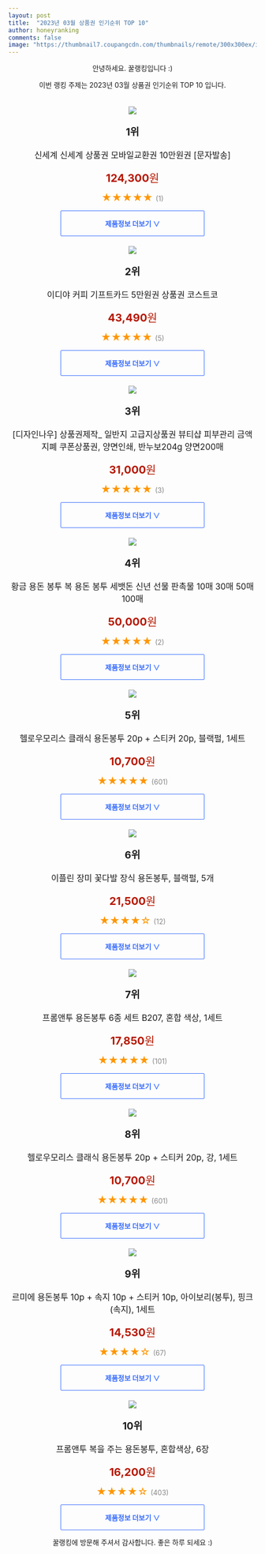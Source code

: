 ```yaml
---
layout: post
title:  "2023년 03월 상품권 인기순위 TOP 10"
author: honeyranking
comments: false
image: "https://thumbnail7.coupangcdn.com/thumbnails/remote/300x300ex/image/vendor_inventory/eb10/2df314f398ef6f66e5fa48a7e305eebb4e658af36a2941071bf97b1904b6.jpg"
---
```

<p style="text-align: center;">안녕하세요. 꿀랭킹입니다 :)</p>
<p style="text-align: center;">이번 랭킹 주제는 2023년 03월 상품권 인기순위 TOP 10 입니다.</p><center><img src="https://thumbnail7.coupangcdn.com/thumbnails/remote/300x300ex/image/vendor_inventory/eb10/2df314f398ef6f66e5fa48a7e305eebb4e658af36a2941071bf97b1904b6.jpg" style="margin-top:20px" /></center><p style="text-align: center; font-size: 20px"><b>1위</b></p><p style="text-align: center; font-size: 17px">신세계 신세계 상품권 모바일교환권 10만원권 [문자발송]</p><p style="text-align: center;"><span style="color: #b61800; font-size: 22px;"><b>124,300</b>원</span></p><p style="text-align: center;"><span style="color: #ff9600; font-size: 20px;">★★★★★ </span><span style="color: #878787;">(1)</span></p><center><a href="https://link.coupang.com/a/RJqgk"><div style="font-size: 14px; display: inline-block; padding: 15px 90px; color: #346aff; border-radius: 2px; border: 1px solid #346aff; cursor: pointer;"><b>제품정보 더보기 &or;</b></div></a></center><center><img src="https://thumbnail10.coupangcdn.com/thumbnails/remote/300x300ex/image/vendor_inventory/7223/a3db150f49093a05f74f3f6ed962437ffe063cf8adfc8c5c4ade18b032cd.jpg" style="margin-top:20px" /></center><p style="text-align: center; font-size: 20px"><b>2위</b></p><p style="text-align: center; font-size: 17px">이디야 커피 기프트카드 5만원권 상품권 코스트코</p><p style="text-align: center;"><span style="color: #b61800; font-size: 22px;"><b>43,490</b>원</span></p><p style="text-align: center;"><span style="color: #ff9600; font-size: 20px;">★★★★★ </span><span style="color: #878787;">(5)</span></p><center><a href="https://link.coupang.com/a/RJqgm"><div style="font-size: 14px; display: inline-block; padding: 15px 90px; color: #346aff; border-radius: 2px; border: 1px solid #346aff; cursor: pointer;"><b>제품정보 더보기 &or;</b></div></a></center><center><img src="https://thumbnail7.coupangcdn.com/thumbnails/remote/300x300ex/image/vendor_inventory/8f85/e917c5634c26012cb007f3033cc57dca4e983cab5e1fb0cb7256734299b6.jpg" style="margin-top:20px" /></center><p style="text-align: center; font-size: 20px"><b>3위</b></p><p style="text-align: center; font-size: 17px">[디자인나우] 상품권제작_ 일반지 고급지상품권 뷰티샵 피부관리 금액 지폐 쿠폰상품권, 양면인쇄, 반누보204g 양면200매</p><p style="text-align: center;"><span style="color: #b61800; font-size: 22px;"><b>31,000</b>원</span></p><p style="text-align: center;"><span style="color: #ff9600; font-size: 20px;">★★★★★ </span><span style="color: #878787;">(3)</span></p><center><a href="https://link.coupang.com/a/RJqgo"><div style="font-size: 14px; display: inline-block; padding: 15px 90px; color: #346aff; border-radius: 2px; border: 1px solid #346aff; cursor: pointer;"><b>제품정보 더보기 &or;</b></div></a></center><center><img src="https://thumbnail9.coupangcdn.com/thumbnails/remote/300x300ex/image/vendor_inventory/c5e9/555ee940132e37cddaa8ee98e0910c5e95551e5044a2e60125cf2ad8b655.jpg" style="margin-top:20px" /></center><p style="text-align: center; font-size: 20px"><b>4위</b></p><p style="text-align: center; font-size: 17px">황금 용돈 봉투 복 용돈 봉투 세뱃돈 신년 선물 판촉물 10매 30매 50매 100매</p><p style="text-align: center;"><span style="color: #b61800; font-size: 22px;"><b>50,000</b>원</span></p><p style="text-align: center;"><span style="color: #ff9600; font-size: 20px;">★★★★★ </span><span style="color: #878787;">(2)</span></p><center><a href="https://link.coupang.com/a/RJqgs"><div style="font-size: 14px; display: inline-block; padding: 15px 90px; color: #346aff; border-radius: 2px; border: 1px solid #346aff; cursor: pointer;"><b>제품정보 더보기 &or;</b></div></a></center><center><img src="https://thumbnail8.coupangcdn.com/thumbnails/remote/300x300ex/image/retail/images/2017/06/26/17/2/de5253ab-39be-48c1-a507-dbd25a75a5ff.jpg" style="margin-top:20px" /></center><p style="text-align: center; font-size: 20px"><b>5위</b></p><p style="text-align: center; font-size: 17px">헬로우모리스 클래식 용돈봉투 20p + 스티커 20p, 블랙펄, 1세트</p><p style="text-align: center;"><span style="color: #b61800; font-size: 22px;"><b>10,700</b>원</span></p><p style="text-align: center;"><span style="color: #ff9600; font-size: 20px;">★★★★★ </span><span style="color: #878787;">(601)</span></p><center><a href="https://link.coupang.com/a/RJqgv"><div style="font-size: 14px; display: inline-block; padding: 15px 90px; color: #346aff; border-radius: 2px; border: 1px solid #346aff; cursor: pointer;"><b>제품정보 더보기 &or;</b></div></a></center><center><img src="https://thumbnail7.coupangcdn.com/thumbnails/remote/300x300ex/image/rs_quotation_api/jjkqds2y/aef0ed418879455ea7e10b596f751d92.jpg" style="margin-top:20px" /></center><p style="text-align: center; font-size: 20px"><b>6위</b></p><p style="text-align: center; font-size: 17px">이플린 장미 꽃다발 장식 용돈봉투, 블랙펄, 5개</p><p style="text-align: center;"><span style="color: #b61800; font-size: 22px;"><b>21,500</b>원</span></p><p style="text-align: center;"><span style="color: #ff9600; font-size: 20px;">★★★★☆ </span><span style="color: #878787;">(12)</span></p><center><a href="https://link.coupang.com/a/RJqgA"><div style="font-size: 14px; display: inline-block; padding: 15px 90px; color: #346aff; border-radius: 2px; border: 1px solid #346aff; cursor: pointer;"><b>제품정보 더보기 &or;</b></div></a></center><center><img src="https://thumbnail6.coupangcdn.com/thumbnails/remote/300x300ex/image/product/image/vendoritem/2019/04/24/4436014585/b6be5d81-dd32-4425-b2a0-d2e541eb2965.jpg" style="margin-top:20px" /></center><p style="text-align: center; font-size: 20px"><b>7위</b></p><p style="text-align: center; font-size: 17px">프롬앤투 용돈봉투 6종 세트 B207, 혼합 색상, 1세트</p><p style="text-align: center;"><span style="color: #b61800; font-size: 22px;"><b>17,850</b>원</span></p><p style="text-align: center;"><span style="color: #ff9600; font-size: 20px;">★★★★★ </span><span style="color: #878787;">(101)</span></p><center><a href="https://link.coupang.com/a/RJqgC"><div style="font-size: 14px; display: inline-block; padding: 15px 90px; color: #346aff; border-radius: 2px; border: 1px solid #346aff; cursor: pointer;"><b>제품정보 더보기 &or;</b></div></a></center><center><img src="https://thumbnail8.coupangcdn.com/thumbnails/remote/300x300ex/image/retail/images/2017/06/26/17/5/137fc388-feaa-45c2-b58f-8a5ed016b5a5.jpg" style="margin-top:20px" /></center><p style="text-align: center; font-size: 20px"><b>8위</b></p><p style="text-align: center; font-size: 17px">헬로우모리스 클래식 용돈봉투 20p + 스티커 20p, 강, 1세트</p><p style="text-align: center;"><span style="color: #b61800; font-size: 22px;"><b>10,700</b>원</span></p><p style="text-align: center;"><span style="color: #ff9600; font-size: 20px;">★★★★★ </span><span style="color: #878787;">(601)</span></p><center><a href="https://link.coupang.com/a/RJqgE"><div style="font-size: 14px; display: inline-block; padding: 15px 90px; color: #346aff; border-radius: 2px; border: 1px solid #346aff; cursor: pointer;"><b>제품정보 더보기 &or;</b></div></a></center><center><img src="https://thumbnail7.coupangcdn.com/thumbnails/remote/300x300ex/image/retail/images/2021/02/03/10/9/4e59f85d-b658-4862-bdee-0e55be36fabe.jpg" style="margin-top:20px" /></center><p style="text-align: center; font-size: 20px"><b>9위</b></p><p style="text-align: center; font-size: 17px">르미에 용돈봉투 10p + 속지 10p + 스티커 10p, 아이보리(봉투), 핑크(속지), 1세트</p><p style="text-align: center;"><span style="color: #b61800; font-size: 22px;"><b>14,530</b>원</span></p><p style="text-align: center;"><span style="color: #ff9600; font-size: 20px;">★★★★☆ </span><span style="color: #878787;">(67)</span></p><center><a href="https://link.coupang.com/a/RJqgG"><div style="font-size: 14px; display: inline-block; padding: 15px 90px; color: #346aff; border-radius: 2px; border: 1px solid #346aff; cursor: pointer;"><b>제품정보 더보기 &or;</b></div></a></center><center><img src="https://thumbnail7.coupangcdn.com/thumbnails/remote/300x300ex/image/product/image/vendoritem/2018/09/06/3038346219/4787f980-ccb7-4177-9604-f0cd249cb19d.jpg" style="margin-top:20px" /></center><p style="text-align: center; font-size: 20px"><b>10위</b></p><p style="text-align: center; font-size: 17px">프롬앤투 복을 주는 용돈봉투, 혼합색상, 6장</p><p style="text-align: center;"><span style="color: #b61800; font-size: 22px;"><b>16,200</b>원</span></p><p style="text-align: center;"><span style="color: #ff9600; font-size: 20px;">★★★★☆ </span><span style="color: #878787;">(403)</span></p><center><a href="https://link.coupang.com/a/RJqgJ"><div style="font-size: 14px; display: inline-block; padding: 15px 90px; color: #346aff; border-radius: 2px; border: 1px solid #346aff; cursor: pointer;"><b>제품정보 더보기 &or;</b></div></a></center><p style="text-align: center;">꿀랭킹에 방문해 주셔서 감사합니다. 좋은 하루 되세요 :)</p>